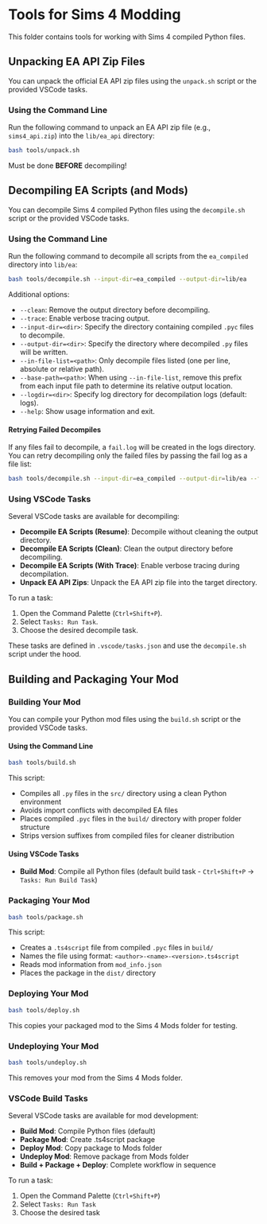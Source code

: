 # Tools for Sims 4 Modding

This folder contains tools for working with Sims 4 compiled Python files.

## Unpacking EA API Zip Files

You can unpack the official EA API zip files using the `unpack.sh` script or the provided VSCode tasks.

### Using the Command Line

Run the following command to unpack an EA API zip file (e.g., `sims4_api.zip`) into the `lib/ea_api` directory:

```sh
bash tools/unpack.sh
```

Must be done **BEFORE** decompiling!

## Decompiling EA Scripts (and Mods)

You can decompile Sims 4 compiled Python files using the `decompile.sh` script or the provided VSCode tasks.

### Using the Command Line

Run the following command to decompile all scripts from the `ea_compiled` directory into `lib/ea`:

```sh
bash tools/decompile.sh --input-dir=ea_compiled --output-dir=lib/ea
```

Additional options:
- `--clean`: Remove the output directory before decompiling.
- `--trace`: Enable verbose tracing output.
- `--input-dir=<dir>`: Specify the directory containing compiled `.pyc` files to decompile.
- `--output-dir=<dir>`: Specify the directory where decompiled `.py` files will be written.
- `--in-file-list=<path>`: Only decompile files listed (one per line, absolute or relative path).
- `--base-path=<path>`: When using `--in-file-list`, remove this prefix from each input file path to determine its relative output location.
- `--logdir=<dir>`: Specify log directory for decompilation logs (default: logs).
- `--help`: Show usage information and exit.

#### Retrying Failed Decompiles

If any files fail to decompile, a `fail.log` will be created in the logs directory.  
You can retry decompiling only the failed files by passing the fail log as a file list:

```sh
bash tools/decompile.sh --input-dir=ea_compiled --output-dir=lib/ea --file-list=lib/ea/decompile_failures.txt
```

### Using VSCode Tasks

Several VSCode tasks are available for decompiling:

- **Decompile EA Scripts (Resume)**: Decompile without cleaning the output directory.
- **Decompile EA Scripts (Clean)**: Clean the output directory before decompiling.
- **Decompile EA Scripts (With Trace)**: Enable verbose tracing during decompilation.
- **Unpack EA API Zips**: Unpack the EA API zip file into the target directory.

To run a task:
1. Open the Command Palette (`Ctrl+Shift+P`).
2. Select `Tasks: Run Task`.
3. Choose the desired decompile task.

These tasks are defined in `.vscode/tasks.json` and use the `decompile.sh` script under the hood.

## Building and Packaging Your Mod

### Building Your Mod

You can compile your Python mod files using the `build.sh` script or the provided VSCode tasks.

#### Using the Command Line

```sh
bash tools/build.sh
```

This script:
- Compiles all `.py` files in the `src/` directory using a clean Python environment
- Avoids import conflicts with decompiled EA files
- Places compiled `.pyc` files in the `build/` directory with proper folder structure
- Strips version suffixes from compiled files for cleaner distribution

#### Using VSCode Tasks

- **Build Mod**: Compile all Python files (default build task - `Ctrl+Shift+P` → `Tasks: Run Build Task`)

### Packaging Your Mod

```sh
bash tools/package.sh
```

This script:
- Creates a `.ts4script` file from compiled `.pyc` files in `build/`
- Names the file using format: `<author>-<name>-<version>.ts4script`
- Reads mod information from `mod_info.json`
- Places the package in the `dist/` directory

### Deploying Your Mod

```sh
bash tools/deploy.sh
```

This copies your packaged mod to the Sims 4 Mods folder for testing.

### Undeploying Your Mod

```sh
bash tools/undeploy.sh
```

This removes your mod from the Sims 4 Mods folder.

### VSCode Build Tasks

Several VSCode tasks are available for mod development:

- **Build Mod**: Compile Python files (default)
- **Package Mod**: Create .ts4script package
- **Deploy Mod**: Copy package to Mods folder
- **Undeploy Mod**: Remove package from Mods folder
- **Build + Package + Deploy**: Complete workflow in sequence

To run a task:
1. Open the Command Palette (`Ctrl+Shift+P`)
2. Select `Tasks: Run Task`
3. Choose the desired task


